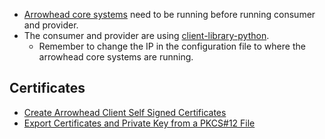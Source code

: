 *  [Arrowhead core systems](https://github.com/eclipse-arrowhead/core-java-spring) need to be running before running consumer and provider.
* The consumer and provider are using [client-library-python](https://github.com/rubenasplund/client-library-python). 
	* Remember to change the IP  in the configuration file to where the arrowhead core systems are running.

## Certificates
*  [Create Arrowhead Client Self Signed Certificates](https://github.com/arrowhead-f/core-java-spring/blob/master/documentation/certificates/create_client_certificate.pdf)
*  [Export Certificates and Private Key from a PKCS#12 File](https://www.ssl.com/how-to/export-certificates-private-key-from-pkcs12-file-with-openssl/)